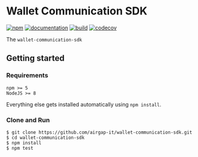 # Wallet Communication SDK

[![npm](https://img.shields.io/npm/v/wallet-communication-sdk.svg?colorB=brightgreen)](https://www.npmjs.com/package/wallet-communication-sdk)
[![documentation](https://img.shields.io/badge/documentation-online-brightgreen.svg)](https://airgap-it.github.io/wallet-communication-sdk/)
[![build](https://img.shields.io/travis/airgap-it/wallet-communication-sdk.svg)](https://travis-ci.org/airgap-it/wallet-communication-sdk/)
[![codecov](https://img.shields.io/codecov/c/gh/airgap-it/wallet-communication-sdk.svg)](https://codecov.io/gh/airgap-it/wallet-communication-sdk/)

The `wallet-communication-sdk` 

## Getting started

### Requirements

```
npm >= 5
NodeJS >= 8
```

Everything else gets installed automatically using `npm install`.

### Clone and Run

```
$ git clone https://github.com/airgap-it/wallet-communication-sdk.git
$ cd wallet-communication-sdk
$ npm install
$ npm test
```
